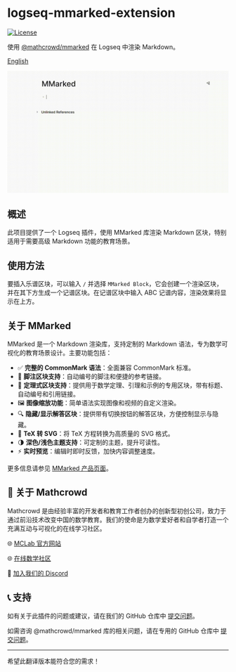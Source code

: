 # logseq-mmarked-extension

[![License](https://img.shields.io/badge/License-MIT-blue.svg)](LICENSE)

使用 [@mathcrowd/mmarked](https://github.com/mathedu4all/mmarked) 在 Logseq 中渲染 Markdown。

[English](./README.md)

![demo](./example.gif)

## 概述

此项目提供了一个 Logseq 插件，使用 MMarked 库渲染 Markdown 区块，特别适用于需要高级 Markdown 功能的教育场景。

## 使用方法

要插入乐谱区块，可以输入 `/` 并选择 `MMarked Block`，它会创建一个渲染区块，并在其下方生成一个记谱区块。在记谱区块中输入 ABC 记谱内容，渲染效果将显示在上方。

## 关于 MMarked

MMarked 是一个 Markdown 渲染库，支持定制的 Markdown 语法，专为数学可视化的教育场景设计。主要功能包括：

- ✅ **完整的 CommonMark 语法**：全面兼容 CommonMark 标准。
- 🔢 **脚注区块支持**：自动编号的脚注和便捷的参考链接。
- 📘 **定理式区块支持**：提供用于数学定理、引理和示例的专用区块，带有标题、自动编号和引用链接。
- 🖼️ **图像缩放功能**：简单语法实现图像和视频的自定义渲染。
- 🔍 **隐藏/显示解答区块**：提供带有切换按钮的解答区块，方便控制显示与隐藏。
- 🧮 **TeX 转 SVG**：将 TeX 方程转换为高质量的 SVG 格式。
- 🌗 **深色/浅色主题支持**：可定制的主题，提升可读性。
- ⚡ **实时预览**：编辑时即时反馈，加快内容调整速度。

更多信息请参见 [MMarked 产品页面](https://lab.mathcrowd.cn/mmarked)。

## 👥 关于 Mathcrowd

Mathcrowd 是由经验丰富的开发者和教育工作者创办的创新型初创公司，致力于通过前沿技术改变中国的数学教育。我们的使命是为数学爱好者和自学者打造一个充满互动与可视化的在线学习社区。

🌐 [MCLab 官方网站](https://lab.mathcrowd.cn)

🌐 [在线数学社区](https://www.mathcrowd.cn)

💬 [加入我们的 Discord](https://discord.gg/6VMUVA5Yq2)

## 📞 支持

如有关于此插件的问题或建议，请在我们的 GitHub 仓库中 [提交问题](https://github.com/mathedu4all/mmarked-logseq-extension/issues)。

如需咨询 @mathcrowd/mmarked 库的相关问题，请在专用的 GitHub 仓库中 [提交问题](https://github.com/mathedu4all/mmarked/issues)。

---

希望此翻译版本能符合您的需求！